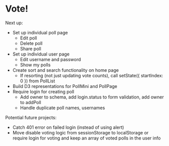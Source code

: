 # Vote!

Next up:

* Set up individual poll page
	* Edit poll
	* Delete poll
	* Share poll
* Set up individual user page
	* Edit username and password
	* Show my polls
* Create sort and search functionality on home page
	* If resorting (not just updating vote counts), call setState({ startIndex: 0 }) from PollList
* Build D3 representations for PollMini and PollPage
* Require login for creating poll
	* Add owner to schema, add login.status to form validation, add owner to addPoll
	* Handle duplicate poll names, usernames

Potential future projects:

* Catch 401 error on failed login (instead of using alert)
* Move disable voting logic from sessionStorage to localStorage or require login for voting and keep an array of voted polls in the user info
